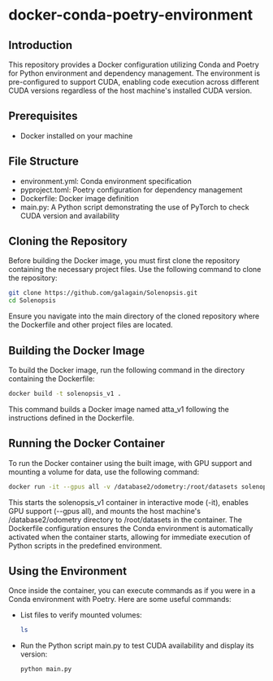 # docker-conda-poetry-environment

## Introduction
This repository provides a Docker configuration utilizing Conda and Poetry for Python environment and dependency management. The environment is pre-configured to support CUDA, enabling code execution across different CUDA versions regardless of the host machine's installed CUDA version.

## Prerequisites
- Docker installed on your machine

## File Structure
- environment.yml: Conda environment specification
- pyproject.toml: Poetry configuration for dependency management
- Dockerfile: Docker image definition
- main.py: A Python script demonstrating the use of PyTorch to check CUDA version and availability

## Cloning the Repository
Before building the Docker image, you must first clone the repository containing the necessary project files. Use the following command to clone the repository:

```bash
git clone https://github.com/galagain/Solenopsis.git
cd Solenopsis
```
Ensure you navigate into the main directory of the cloned repository where the Dockerfile and other project files are located.

## Building the Docker Image
To build the Docker image, run the following command in the directory containing the Dockerfile:

```bash
docker build -t solenopsis_v1 .
```
This command builds a Docker image named atta_v1 following the instructions defined in the Dockerfile.

## Running the Docker Container
To run the Docker container using the built image, with GPU support and mounting a volume for data, use the following command:

```bash
docker run -it --gpus all -v /database2/odometry:/root/datasets solenopsis_v1
```
This starts the solenopsis_v1 container in interactive mode (-it), enables GPU support (--gpus all), and mounts the host machine's /database2/odometry directory to /root/datasets in the container. The Dockerfile configuration ensures the Conda environment is automatically activated when the container starts, allowing for immediate execution of Python scripts in the predefined environment.

## Using the Environment
Once inside the container, you can execute commands as if you were in a Conda environment with Poetry. Here are some useful commands:

- List files to verify mounted volumes:
  ```bash
  ls
  ```

- Run the Python script main.py to test CUDA availability and display its version:
  ```bash
  python main.py
  ```

